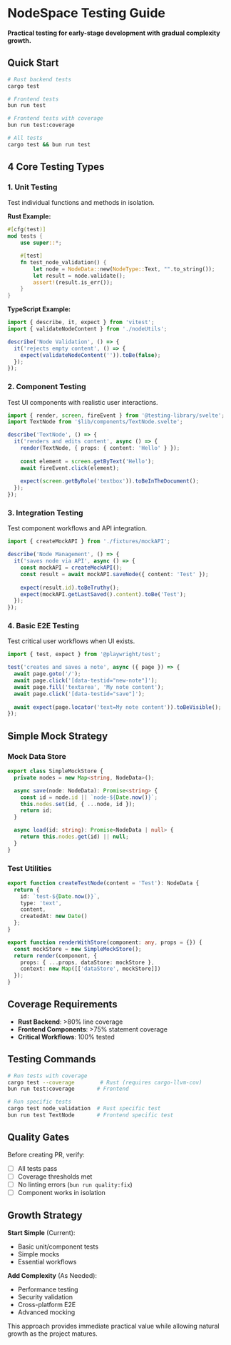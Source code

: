 # NodeSpace Testing Guide

**Practical testing for early-stage development with gradual complexity growth.**

## Quick Start

```bash
# Rust backend tests
cargo test

# Frontend tests  
bun run test

# Frontend tests with coverage
bun run test:coverage

# All tests
cargo test && bun run test
```

## 4 Core Testing Types

### 1. Unit Testing
Test individual functions and methods in isolation.

**Rust Example:**
```rust
#[cfg(test)]
mod tests {
    use super::*;

    #[test]
    fn test_node_validation() {
        let node = NodeData::new(NodeType::Text, "".to_string());
        let result = node.validate();
        assert!(result.is_err());
    }
}
```

**TypeScript Example:**
```typescript
import { describe, it, expect } from 'vitest';
import { validateNodeContent } from './nodeUtils';

describe('Node Validation', () => {
  it('rejects empty content', () => {
    expect(validateNodeContent('')).toBe(false);
  });
});
```

### 2. Component Testing
Test UI components with realistic user interactions.

```typescript
import { render, screen, fireEvent } from '@testing-library/svelte';
import TextNode from '$lib/components/TextNode.svelte';

describe('TextNode', () => {
  it('renders and edits content', async () => {
    render(TextNode, { props: { content: 'Hello' } });
    
    const element = screen.getByText('Hello');
    await fireEvent.click(element);
    
    expect(screen.getByRole('textbox')).toBeInTheDocument();
  });
});
```

### 3. Integration Testing  
Test component workflows and API integration.

```typescript
import { createMockAPI } from './fixtures/mockAPI';

describe('Node Management', () => {
  it('saves node via API', async () => {
    const mockAPI = createMockAPI();
    const result = await mockAPI.saveNode({ content: 'Test' });
    
    expect(result.id).toBeTruthy();
    expect(mockAPI.getLastSaved().content).toBe('Test');
  });
});
```

### 4. Basic E2E Testing
Test critical user workflows when UI exists.

```typescript
import { test, expect } from '@playwright/test';

test('creates and saves a note', async ({ page }) => {
  await page.goto('/');
  await page.click('[data-testid="new-note"]');
  await page.fill('textarea', 'My note content');
  await page.click('[data-testid="save"]');
  
  await expect(page.locator('text=My note content')).toBeVisible();
});
```

## Simple Mock Strategy

### Mock Data Store
```typescript
export class SimpleMockStore {
  private nodes = new Map<string, NodeData>();

  async save(node: NodeData): Promise<string> {
    const id = node.id || `node-${Date.now()}`;
    this.nodes.set(id, { ...node, id });
    return id;
  }

  async load(id: string): Promise<NodeData | null> {
    return this.nodes.get(id) || null;
  }
}
```

### Test Utilities
```typescript
export function createTestNode(content = 'Test'): NodeData {
  return {
    id: `test-${Date.now()}`,
    type: 'text',
    content,
    createdAt: new Date()
  };
}

export function renderWithStore(component: any, props = {}) {
  const mockStore = new SimpleMockStore();
  return render(component, {
    props: { ...props, dataStore: mockStore },
    context: new Map([['dataStore', mockStore]])
  });
}
```

## Coverage Requirements

- **Rust Backend**: >80% line coverage
- **Frontend Components**: >75% statement coverage  
- **Critical Workflows**: 100% tested

## Testing Commands

```bash
# Run tests with coverage
cargo test --coverage        # Rust (requires cargo-llvm-cov)
bun run test:coverage       # Frontend

# Run specific tests
cargo test node_validation  # Rust specific test
bun run test TextNode       # Frontend specific test
```

## Quality Gates

Before creating PR, verify:
- [ ] All tests pass
- [ ] Coverage thresholds met
- [ ] No linting errors (`bun run quality:fix`)
- [ ] Component works in isolation

## Growth Strategy

**Start Simple** (Current):
- Basic unit/component tests
- Simple mocks
- Essential workflows

**Add Complexity** (As Needed):
- Performance testing
- Security validation  
- Cross-platform E2E
- Advanced mocking

This approach provides immediate practical value while allowing natural growth as the project matures.
